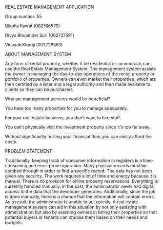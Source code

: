 REAL ESTATE MANAGEMENT APPLICATION 

Group number: 55 

Diksha Rawat (002766570) 

Divya Bhupinder Suri (002737591) 

Vinayak Kiranji (002726550) 

ABOUT MANAGEMENT SYSTEM 

Any form of rental property, whether it be residential or commercial, can use the Real Estate Management System. The management system assists the owner in managing the day-to-day operations of the rental property or portfolio of properties. Owners can even market their properties, which are then certified by a lister and a legal authority and then made available to clients so they can be purchased. 

Why are management services would be beneficial? 

You have too many properties for you to manage adequately. 

For your real estate business, you don't want to hire staff. 

You can't physically visit the investment property since it's too far away. 

Without significantly hurting your financial flow, you can easily afford the costs. 

PROBLEM STATEMENT 

Traditionally, keeping track of consumer information in registers is a time-consuming and error-prone operation. Many physical records must be combed through in order to find a specific record. The data has not been given any security. The work requires a lot of time and energy because it is manual. There is no provision for online property reservations. Everything is currently handled manually. In the past, the administrator never had digital access to the data that the developer generates. Additionally, since the job is done manually, there is a chance that the information will contain errors. As a result, the administrator is unable to act quickly. A real estate management system can aid in this situation by not only assisting with administration but also by assisting owners in listing their properties so that potential buyers or tenants can choose them based on their needs and budgets.  

